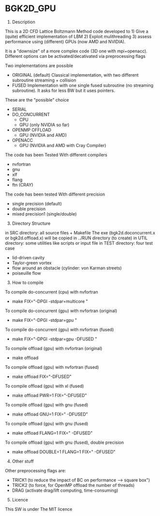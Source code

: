 # BGK2D_GPU


1) Description

This is a 2D CFD Lattice Boltzmann Method code developed to 
	1) Give a (quite) efficient implementation of LBM
 	2) Exploit mulithreading
  	3) assess performance using (different) GPUs (now AMD and NVIDIA).  

It is a "downsize" of a more complex code (3D one with mpi+openacc). Different options can be activated/decativated via preprocessing flags

Two implementations are possible
  * ORIGINAL (default)
	Classical implementation, with two different subroutine streaming + collision
  * FUSED
	Implementation with one single fused subroutine (no streaming subroutine). 
        It asks for less BW but it uses pointers.

These are the "possible" choice
  * SERIAL
  * DO_CONCURRENT
  	* CPU 
	* GPU (only NVIDIA so far)
  * OPENMP OFFLOAD 
	* GPU (NVIDIA and AMD)
  * OPENACC
   	* GPU (NVIDIA and AMD with Cray Compiler)

The code has been Tested With different compilers
  * nvfortran
  * gnu
  * xlf
  * flang
  * ftn (CRAY)
 

The code has been tested With different precision
  * single precision (default)
  * double precision
  * mixed precision1 (single/double)

3) Directory Structure

in SRC directory: all source files + Makefile
                  The exe (bgk2d.doconcurrent.x or bgk2d.offload.x) will be copied in ../RUN directory (to create)
in UTIL directory: some utilities like scripts or input file
in TEST directory: four test case
  * lid-driven cavity
  * Taylor-green vortex
  * flow around an obstacle (cylinder: von Karman streets)
  * poiseuille flow

3) How to compile
	
To compile do-concurrent (cpu) with nvfortran
* make FIX="-DPGI -stdpar=multicore "

To compile do-concurrent (gpu) with nvfortran (original)
* make FIX="-DPGI -stdpar=gpu "

To compile do-concurrent (gpu) with nvfortran (fused)
* make FIX="-DPGI -stdpar=gpu -DFUSED "

To compile offload (gpu) with nvfortran (original)
*  make offload 

To compile offload (gpu) with nvfortran (fused)
* make offload FIX="-DFUSED" 

To compile offload (gpu) with xl (fused)
* make offload PWR=1 FIX="-DFUSED" 

To compile offload (gpu) with gnu (fused)
* make offload GNU=1 FIX=" -DFUSED" 

To compile offload (gpu) with gnu (fused)
* make offload FLANG=1 FIX=" -DFUSED" 

To compile offload (gpu) with gnu (fused), double precision
* make offload DOUBLE=1 FLANG=1 FIX=" -DFUSED" 


4) Other stuff

Other preprocessing flags are:

* TRICK1 (to reduce the impact of BC on performance --> square box")
* TRICK2 (to force, for OpenMP offload the number of threads)
* DRAG (activate drag/lift computing, time-consuming)

5) Licence

This SW is under The MIT licence

